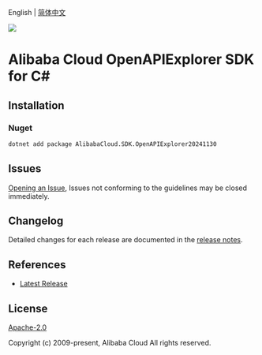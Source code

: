 English | [简体中文](README-CN.md)

![](https://aliyunsdk-pages.alicdn.com/icons/AlibabaCloud.svg)

# Alibaba Cloud OpenAPIExplorer SDK for C#

## Installation

### Nuget

```bash
dotnet add package AlibabaCloud.SDK.OpenAPIExplorer20241130
```

## Issues

[Opening an Issue](https://github.com/aliyun/alibabacloud-csharp-sdk/issues/new), Issues not conforming to the guidelines may be closed immediately.

## Changelog

Detailed changes for each release are documented in the [release notes](./ChangeLog.md).

## References

* [Latest Release](https://github.com/aliyun/alibabacloud-csharp-sdk/)

## License

[Apache-2.0](http://www.apache.org/licenses/LICENSE-2.0)

Copyright (c) 2009-present, Alibaba Cloud All rights reserved.
